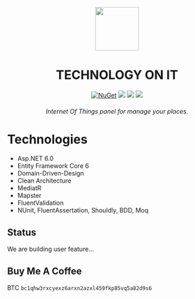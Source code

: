 <div align="center">
  <p>
    <a href="https://desk.techonit.org/" target="_blank">
      <img src="https://avatars.githubusercontent.com/u/95086346?s=200&v=4" width="100px;border-radius:50%;" />
    </a>
  </p>
  <h1>TECHNOLOGY ON IT</h1>
  <p>
    <a href="https://www.nuget.org/packages/Rest.Service/" target="_blank"><img src="https://badges.frapsoft.com/os/v2/open-source.svg?v=103" alt="NuGet" /></a>
    <a href="https://docs.microsoft.com/en-us/aspnet/core/release-notes/aspnetcore-5.0" target="_blank"><img src="https://badgen.net/badge/.net/6.0/purple"/></a>
        <a href="#buy-me-a-coffee" target="_blank"><img src="https://badgen.net/badge/build/passing/yellow"/></a>
    <a href="#buy-me-a-coffee" target="_blank"><img src="https://badgen.net/badge/icon/buymeacoffee?icon=buymeacoffee&label"/></a>
  </p>
  <h6>Internet Of Things panel for manage your places.</h6>
</div>

# Technologies
- Asp.NET 6.0
- Entity Framework Core 6
- Domain-Driven-Design
- Clean Architecture
- MediatR
- Mapster
- FluentValidation
- NUnit, FluentAssertation, Shouldly, BDD, Moq

## Status
We are building user feature...

## Buy Me A Coffee
BTC 
`bc1qhw3rxcyexz6arxn2azxl459fkp85vq5a82d9s6`
